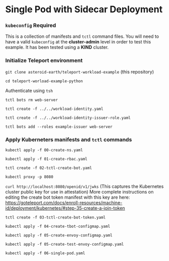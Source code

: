 # Single Pod with Sidecar Deployment

### `kubeconfig` Required

This is a collection of manifests and `tctl` command files. You will need to have a valid `kubeconfig` at the **cluster-admin** level in order to test this example. It has been tested using a **KIND** cluster.


### Initialize Teleport environment

`git clone asteroid-earth/teleport-workload-example` (this repository)

`cd teleport-worload-example-python`

Authenticate using `tsh`

`tctl bots rm web-server`

`tctl create -f ../../workload-identity.yaml`

`tctl create -f ../../workload-identity-issuer-role.yaml`

`tctl bots add --roles example-issuer web-server`

### Apply Kuberneters manifests and `tctl` commands

`kubectl apply -f 00-create-ns.yaml`

`kubectl apply -f 01-create-rbac.yaml`

`tctl create -f 02-tctl-create-bot.yaml`

`kubectl proxy -p 8080`

`curl http://localhost:8080/openid/v1/jwks` (This captures the Kubernetes cluster public key for use in attestation) More complete instructions on editing the create bot token manifest with this key are here: https://goteleport.com/docs/enroll-resources/machine-id/deployment/kubernetes/#step-35-create-a-join-token


`tctl create -f 03-tctl-create-bot-token.yaml`

`kubectl apply -f 04-create-tbot-configmap.yaml`

`kubectl apply -f 05-create-envoy-configmap.yaml`

`kubectl apply -f 05-create-test-envoy-configmap.yaml`

`kubectl apply -f 06-single-pod.yaml`

